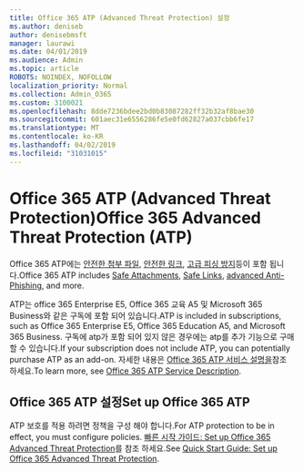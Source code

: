 ```yaml
---
title: Office 365 ATP (Advanced Threat Protection) 설정
ms.author: deniseb
author: denisebmsft
manager: laurawi
ms.date: 04/01/2019
ms.audience: Admin
ms.topic: article
ROBOTS: NOINDEX, NOFOLLOW
localization_priority: Normal
ms.collection: Admin_O365
ms.custom: 3100021
ms.openlocfilehash: 8dde7236bdee2bd0b83087282ff32b32af8bae30
ms.sourcegitcommit: 601aec31e6556286fe5e0fd62827a037cbb6fe17
ms.translationtype: MT
ms.contentlocale: ko-KR
ms.lasthandoff: 04/02/2019
ms.locfileid: "31031015"
---
```

# <a name="office-365-advanced-threat-protection-atp"></a><span data-ttu-id="897be-102">Office 365 ATP (Advanced Threat Protection)</span><span class="sxs-lookup"><span data-stu-id="897be-102">Office 365 Advanced Threat Protection (ATP)</span></span>

<span data-ttu-id="897be-103">Office 365 ATP에는 [안전한 첨부 파일](https://docs.microsoft.com/office365/securitycompliance/atp-safe-attachments), [안전한 링크](https://docs.microsoft.com/office365/securitycompliance/atp-safe-links), [고급 피싱 방지](https://docs.microsoft.com/office365/securitycompliance/atp-anti-phishing)등이 포함 됩니다.</span><span class="sxs-lookup"><span data-stu-id="897be-103">Office 365 ATP includes [Safe Attachments](https://docs.microsoft.com/office365/securitycompliance/atp-safe-attachments), [Safe Links](https://docs.microsoft.com/office365/securitycompliance/atp-safe-links), [advanced Anti-Phishing](https://docs.microsoft.com/office365/securitycompliance/atp-anti-phishing), and more.</span></span> 

<span data-ttu-id="897be-104">ATP는 office 365 Enterprise E5, Office 365 교육 A5 및 Microsoft 365 Business와 같은 구독에 포함 되어 있습니다.</span><span class="sxs-lookup"><span data-stu-id="897be-104">ATP is included in subscriptions, such as Office 365 Enterprise E5, Office 365 Education A5, and Microsoft 365 Business.</span></span> <span data-ttu-id="897be-105">구독에 atp가 포함 되어 있지 않은 경우에는 atp를 추가 기능으로 구매할 수 있습니다.</span><span class="sxs-lookup"><span data-stu-id="897be-105">If your subscription does not include ATP, you can potentially purchase ATP as an add-on.</span></span> <span data-ttu-id="897be-106">자세한 내용은 [Office 365 ATP 서비스 설명을](https://docs.microsoft.com/office365/servicedescriptions/office-365-advanced-threat-protection-service-description)참조 하세요.</span><span class="sxs-lookup"><span data-stu-id="897be-106">To learn more, see [Office 365 ATP Service Description](https://docs.microsoft.com/office365/servicedescriptions/office-365-advanced-threat-protection-service-description).</span></span>

## <a name="set-up-office-365-atp"></a><span data-ttu-id="897be-107">Office 365 ATP 설정</span><span class="sxs-lookup"><span data-stu-id="897be-107">Set up Office 365 ATP</span></span>

<span data-ttu-id="897be-108">ATP 보호를 적용 하려면 정책을 구성 해야 합니다.</span><span class="sxs-lookup"><span data-stu-id="897be-108">For ATP protection to be in effect, you must configure policies.</span></span> <span data-ttu-id="897be-109">[빠른 시작 가이드: Set up Office 365 Advanced Threat Protection](https://docs.microsoft.com/office365/securitycompliance/checklist-atp-setup)를 참조 하세요.</span><span class="sxs-lookup"><span data-stu-id="897be-109">See [Quick Start Guide: Set up Office 365 Advanced Threat Protection](https://docs.microsoft.com/office365/securitycompliance/checklist-atp-setup).</span></span>

